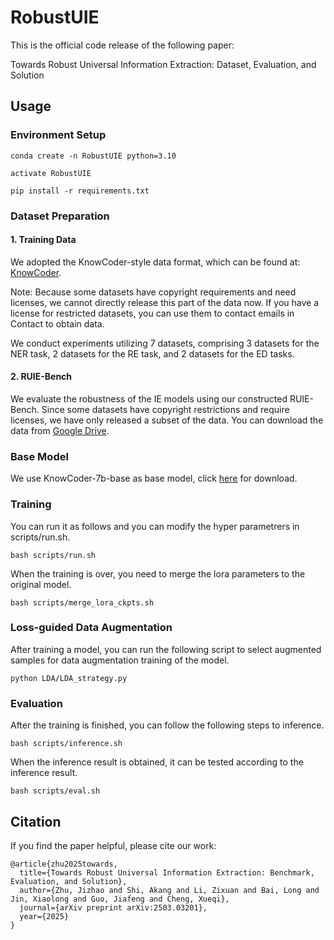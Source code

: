 # RobustUIE

This is the official code release of the following paper:

Towards Robust Universal Information Extraction: Dataset, Evaluation, and Solution

## Usage

### Environment Setup

```
conda create -n RobustUIE python=3.10

activate RobustUIE

pip install -r requirements.txt
```

### Dataset Preparation

#### 1. Training Data
We adopted the KnowCoder-style data format, which can be found at: [KnowCoder](https://huggingface.co/collections/golaxy/knowcoder-65fc3cd385d98567da412abf).

Note: Because some datasets have copyright requirements and need licenses, we cannot directly release this part of the data now. If you have a license for restricted datasets, you can use them to contact emails in Contact to obtain data.

We conduct experiments utilizing 7 datasets, comprising 3 datasets for the NER task, 2 datasets for the RE task, and 2 datasets for the ED tasks. 

#### 2. RUIE-Bench

We evaluate the robustness of the IE models using our constructed RUIE-Bench. Since some datasets have copyright restrictions and require licenses, we have only released a subset of the data. You can download the data from [Google Drive](https://drive.google.com/file/d/1fntuKFO0btYE_zcoBz79iUzogN6Vb06r/view?usp=sharing).

### Base Model

We use KnowCoder-7b-base as base model, click [here](https://huggingface.co/golaxy/KnowCoder-7B-base) for download.

### Training
You can run it as follows and you can modify the hyper parametrers in scripts/run.sh.

```
bash scripts/run.sh
```

When the training is over, you need to merge the lora parameters to the original model.

```
bash scripts/merge_lora_ckpts.sh
```

### Loss-guided Data Augmentation

After training a model, you can run the following script to select augmented samples for data augmentation training of the model.

```
python LDA/LDA_strategy.py
```

### Evaluation
After the training is finished, you can follow the following steps to inference.

```
bash scripts/inference.sh
```

When the inference result is obtained, it can be tested according to the inference result.

```
bash scripts/eval.sh
```

## Citation

If you find the paper helpful, please cite our work:

```
@article{zhu2025towards,
  title={Towards Robust Universal Information Extraction: Benchmark, Evaluation, and Solution},
  author={Zhu, Jizhao and Shi, Akang and Li, Zixuan and Bai, Long and Jin, Xiaolong and Guo, Jiafeng and Cheng, Xueqi},
  journal={arXiv preprint arXiv:2503.03201},
  year={2025}
}
